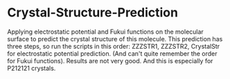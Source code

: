 # Crystal-Structure-Prediction
Applying electrostatic potential and Fukui functions on the molecular surface to predict the crystal structure of this molecule.
This prediction has three steps, so run the scripts in this order: ZZZSTR1, ZZZSTR2, CrystalStr for electrostatic potential prediction. (And can't quite remember the order for Fukui functions). 
Results are not very good. And this is especially for P212121 crystals. 
